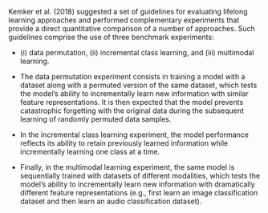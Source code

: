 Kemker et al. (2018) suggested a set of guidelines for evaluating lifelong learning approaches and
performed complementary experiments that provide a direct quantitative comparison of a number of
approaches. Such guidelines comprise the use of three benchmark experiments: 

- (i) data permutation, (ii) incremental class learning, and (iii) multimodal learning.

- The data permutation experiment
consists in training a model with a dataset along with a permuted version of the same dataset, which
tests the model’s ability to incrementally learn new information with similar feature representations.
It is then expected that the model prevents catastrophic forgetting with the original data during
the subsequent learning of randomly permuted data samples.

- In the incremental class learning experiment, the model performance reflects its ability to retain previously learned information while
incrementally learning one class at a time.

- Finally, in the multimodal learning experiment, the same
model is sequentially trained with datasets of different modalities, which tests the model’s ability to
incrementally learn new information with dramatically different feature representations (e.g., first
learn an image classification dataset and then learn an audio classification dataset).
